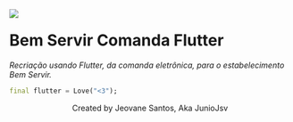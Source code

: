<img align="left" src="https://i.imgur.com/qbianNjl.png">

# Bem Servir Comanda Flutter
_Recriação usando Flutter, da comanda eletrônica, para o estabelecimento Bem Servir._

```Dart
final flutter = Love("<3");
```
<p align="center">Created by Jeovane Santos, Aka JunioJsv</p>